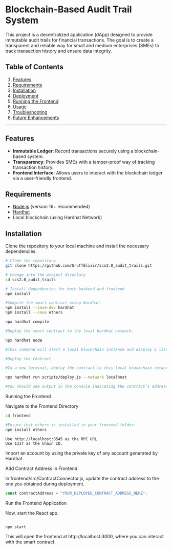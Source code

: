 # Blockchain-Based Audit Trail System

This project is a decentralized application (dApp) designed to provide immutable audit trails for financial transactions. The goal is to create a transparent and reliable way for small and medium enterprises (SMEs) to track transaction history and ensure data integrity.

## Table of Contents

1. [Features](#features)
2. [Requirements](#requirements)
3. [Installation](#installation)
4. [Deployment](#deployment)
5. [Running the Frontend](#running-the-frontend)
6. [Usage](#usage)
7. [Troubleshooting](#troubleshooting)
8. [Future Enhancements](#future-enhancements)

---

## Features

- **Immutable Ledger**: Record transactions securely using a blockchain-based system.
- **Transparency**: Provides SMEs with a tamper-proof way of tracking transaction history.
- **Frontend Interface**: Allows users to interact with the blockchain ledger via a user-friendly frontend.

## Requirements

- [Node.js](https://nodejs.org/) (version 16+ recommended)
- [Hardhat](https://hardhat.org/)
- Local blockchain (using Hardhat Network)

## Installation

Clone the repository to your local machine and install the necessary dependencies.

```bash
# Clone the repository
git clone https://github.com/GruffElixir/scs2.0_audit_trails.git

# Change into the project directory
cd scs2.0_audit_trails

# Install dependencies for both backend and frontend
npm install

#Compile the smart contract using Hardhat.
npm install --save-dev hardhat
npm install --save ethers

npx hardhat compile

#Deploy the smart contract to the local Hardhat network.

npx hardhat node

#This command will start a local blockchain instance and display a list of accounts with their private keys. Leave this terminal open, as it serves as your local blockchain.

#Deploy the Contract

#In a new terminal, deploy the contract to this local blockchain network.

npx hardhat run scripts/deploy.js --network localhost

#You should see output in the console indicating the contract’s address. Note this address, as you will need it to connect the frontend.
```

Running the Frontend

Navigate to the Frontend Directory

```bash
cd frontend

#Ensure that ethers is installed in your frontend folder:
npm install ethers
```

    Use http://localhost:8545 as the RPC URL.
    Use 1337 as the Chain ID.

Import an account by using the private key of any account generated by Hardhat.

Add Contract Address in Frontend

In frontend/src/ContractConnector.js, update the contract address to the one you obtained during deployment.

```javascript
const contractAddress = "YOUR_DEPLOYED_CONTRACT_ADDRESS_HERE";
```

Run the Frontend Application

Now, start the React app.

```bash

npm start
```

This will open the frontend at http://localhost:3000, where you can interact with the smart contract.
